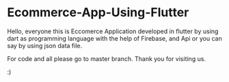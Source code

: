 # Ecommerce-App-Using-Flutter

Hello, everyone this is Eccomerce Application developed in flutter by using dart as programming language with the help of Firebase, and Api or you can say by using json data file.

For code and all please go to master branch.
Thank you for visiting us.

:)
